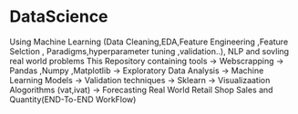 # DataScience
Using Machine Learning (Data Cleaning,EDA,Feature Engineering ,Feature Selction , Paradigms,hyperparameter tuning ,validation..), NLP and sovling real world problems 
This Repository containing tools 
-> Webscrapping
-> Pandas ,Numpy ,Matplotlib
-> Exploratory Data Analysis
-> Machine Learning Models
-> Validation techniques
-> Sklearn
-> Visualizaation Alogorithms (vat,ivat)
-> Forecasting Real World Retail Shop Sales and Quantity(END-To-END WorkFlow)
